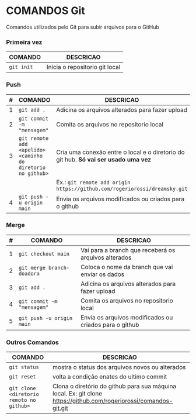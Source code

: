 # COMANDOS Git
Comandos utilizados pelo Git para subir arquivos para o GitHub


### Primeira vez
| COMANDO | DESCRICAO |
| --- | --- |
| `git init` | Inicia o repositorio git local |

### Push

| # | COMANDO | DESCRICAO |
| --- | --- | --- |
| 1 | `git add .` | Adicina os arquivos alterados para fazer upload |
| 2 | `git commit -m "mensagem"` | Comita os arquivos no repositorio local |
| 3 | `git remote add <apelido> <caminho do diretorio no github>` | Cria uma conexão entre o local e o diretorio do git hub. **Só vai ser usado uma vez** |
| | | Ex.: `git remote add origin https://github.com/rogeriorossi/dreamsky.git` |
| 4 | `git push -u origin main` | Envia os arquivos modificados ou criados para o github |

### Merge
| # | COMANDO | DESCRICAO |
| --- | --- | --- |
| 1 | `git checkout main` | Vai para a branch que receberá os arquivos alterados |
| 2 | `git merge branch-doadora` | Coloca o nome da branch que vai enviar os dados |
| 3 | `git add .` | Adicina os arquivos alterados para fazer upload |
| 4 | `git commit -m "mensagem"` | Comita os arquivos no repositorio local |
| 5 | `git push -u origin main` | Envia os arquivos modificados ou criados para o github |

### Outros Comandos

| COMANDO | DESCRICAO |
| --- | --- |
| `git status` | mostra o status dos arquivos novos ou alterados |
| `git reset` | volta a condição enates do ultimo commit |
| `git clone <diretorio remoto no github>` | Clona o diretório do github para sua máquina local. Ex: git clone https://github.com/rogeriorossi/comandos-git.git |
